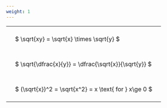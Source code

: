 ```yaml
---
weight: 1
---
```


<style type="text/css">
#T_4cd21 th.col_heading {
  text-align: left;
  font-size: 1em;
}
#T_4cd21 td {
  text-align: left;
  font-size: 1em;
  padding: 1.5em;
}
</style>
<table id="T_4cd21">
  <thead>
  </thead>
  <tbody>
    <tr>
      <td id="T_4cd21_row0_col0" class="data row0 col0" >$ \sqrt{xy} = \sqrt{x} \times \sqrt{y} $</td>
    </tr>
    <tr>
      <td id="T_4cd21_row1_col0" class="data row1 col0" >$ \sqrt{\dfrac{x}{y}} = \dfrac{\sqrt{x}}{\sqrt{y}} $</td>
    </tr>
    <tr>
      <td id="T_4cd21_row2_col0" class="data row2 col0" >$ (\sqrt{x})^2 = \sqrt{x^2} = x \text{ for } x\ge 0 $</td>
    </tr>
  </tbody>
</table>
